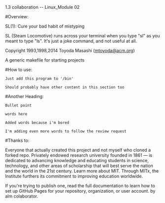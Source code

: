 1.3 collaboration -- Linux_Module 02 

#Overview: 

SL(1): Cure your bad habit of mistyping

SL (Steam Locomotive) runs across your terminal when you type "sl" as
you meant to type "ls". It's just a joke command, and not useful at
all.

Copyright 1993,1998,2014 Toyoda Masashi (mtoyoda@acm.org)

A generic makefile for starting projects

#How to use:

    Just add this program to '/bin'

    Should probably have other content in this section too

#Another Heading:

    Bullet point

    words here

    Added words because i'm bored

    I'm adding even more words to follow the review request

#Thanks to:

Everyone that actually created this project and not myself who cloned a forked repo. Privately endowed research university founded in 1861 — is dedicated to advancing knowledge and educating students in science, technology, and other areas of scholarship that will best serve the nation and the world in the 21st century. Learn more about MIT. Through MITx, the Institute furthers its commitment to improving education worldwide.

If you're trying to publish one, read the full documentation to learn how to set up GitHub Pages for your repository, organization, or user account. by alm colaborator.
    		
